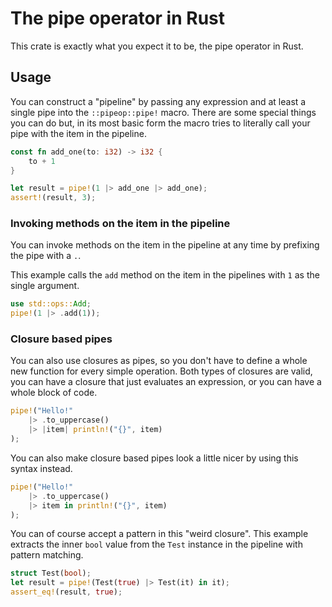 # The pipe operator in Rust

This crate is exactly what you expect it to be, the pipe operator in Rust.

## Usage

You can construct a "pipeline" by passing any expression and at least a
single pipe into the `::pipeop::pipe!` macro. There are some special things
you can do but, in its most basic form the macro tries to literally call
your pipe with the item in the pipeline.

```rust
const fn add_one(to: i32) -> i32 {
    to + 1
}

let result = pipe!(1 |> add_one |> add_one);
assert!(result, 3);
```

### Invoking methods on the item in the pipeline

You can invoke methods on the item in the pipeline at any time by 
prefixing the pipe with a `.`.

This example calls the `add` method on the item in the pipelines
with `1` as the single argument.

```rust
use std::ops::Add;
pipe!(1 |> .add(1));
```

### Closure based pipes

You can also use closures as pipes, so you don't have to define a
whole new function for every simple operation. Both types of closures are valid, you can have a closure that just
evaluates an expression, or you can have a whole block of code.

```rust
pipe!("Hello!"
    |> .to_uppercase()
    |> |item| println!("{}", item)
);
```

You can also make closure based pipes look a little nicer
by using this syntax instead.

```rust
pipe!("Hello!"
    |> .to_uppercase()
    |> item in println!("{}", item)
);
```

You can of course accept a pattern in this "weird closure".
This example extracts the inner `bool` value from the
`Test` instance in the pipeline with pattern matching.

```rust
struct Test(bool);
let result = pipe!(Test(true) |> Test(it) in it);
assert_eq!(result, true);
```
